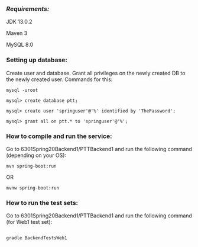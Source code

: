 ### *Requirements:*
JDK 13.0.2

Maven 3

MySQL 8.0
 
### Setting up database:

Create user and database. Grant all privileges on the newly created DB to the newly created user. Commands for this:

~~~~
mysql -uroot

mysql> create database ptt;

mysql> create user 'springuser'@'%' identified by 'ThePassword';

mysql> grant all on ptt.* to 'springuser'@'%'; 
~~~~


### How to compile and run the service:
Go to 6301Spring20Backend1/PTTBackend1 and run the following command (depending on your OS): 

~~~~
mvn spring-boot:run

~~~~

OR

~~~~
mvnw spring-boot:run

~~~~


### How to run the test sets:
Go to 6301Spring20Backend1/PTTBackend1 and run the following command (for Web1 test set): 

~~~~

gradle BackendTestsWeb1

~~~~



